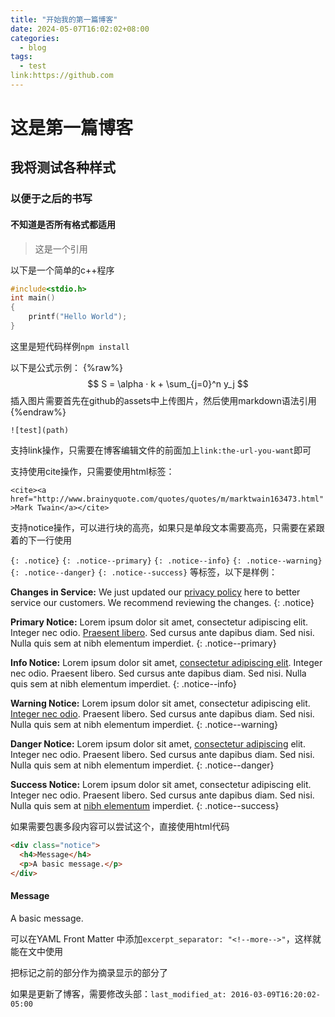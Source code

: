 ```yaml
---
title: "开始我的第一篇博客"
date: 2024-05-07T16:02:02+08:00
categories:
  - blog
tags:
  - test
link:https://github.com
---
```




# 这是第一篇博客

## 我将测试各种样式

### 以便于之后的书写

#### 不知道是否所有格式都适用

> 这是一个引用

以下是一个简单的c++程序

```c++
#include<stdio.h>
int main()
{
    printf("Hello World");
}
```

这里是短代码样例`npm install`

以下是公式示例：
{%raw%}
$$
S = \alpha · k + \sum_{j=0}^n y_j
$$
插入图片需要首先在github的assets中上传图片，然后使用markdown语法引用
{%endraw%}

`![test](path)`



支持link操作，只需要在博客编辑文件的前面加上`link:the-url-you-want`即可



支持使用cite操作，只需要使用html标签：

`<cite><a href="http://www.brainyquote.com/quotes/quotes/m/marktwain163473.html">Mark Twain</a></cite>`



支持notice操作，可以进行块的高亮，如果只是单段文本需要高亮，只需要在紧跟着的下一行使用

`{: .notice}` `{: .notice--primary}` `{: .notice--info}`  `{: .notice--warning}`  `{: .notice--danger}` `{: .notice--success}` 等标签，以下是样例：

**Changes in Service:** We just updated our [privacy policy](#) here to better service our customers. We recommend reviewing the changes.
{: .notice}

**Primary Notice:** Lorem ipsum dolor sit amet, consectetur adipiscing elit. Integer nec odio. [Praesent libero](#). Sed cursus ante dapibus diam. Sed nisi. Nulla quis sem at nibh elementum imperdiet.
{: .notice--primary}

**Info Notice:** Lorem ipsum dolor sit amet, [consectetur adipiscing elit](#). Integer nec odio. Praesent libero. Sed cursus ante dapibus diam. Sed nisi. Nulla quis sem at nibh elementum imperdiet.
{: .notice--info}

**Warning Notice:** Lorem ipsum dolor sit amet, consectetur adipiscing elit. [Integer nec odio](#). Praesent libero. Sed cursus ante dapibus diam. Sed nisi. Nulla quis sem at nibh elementum imperdiet.
{: .notice--warning}

**Danger Notice:** Lorem ipsum dolor sit amet, [consectetur adipiscing](#) elit. Integer nec odio. Praesent libero. Sed cursus ante dapibus diam. Sed nisi. Nulla quis sem at nibh elementum imperdiet.
{: .notice--danger}

**Success Notice:** Lorem ipsum dolor sit amet, consectetur adipiscing elit. Integer nec odio. Praesent libero. Sed cursus ante dapibus diam. Sed nisi. Nulla quis sem at [nibh elementum](#) imperdiet.
{: .notice--success}



如果需要包裹多段内容可以尝试这个，直接使用html代码

```html
<div class="notice">
  <h4>Message</h4>
  <p>A basic message.</p>
</div>
```

<div class="notice">
  <h4>Message</h4>
  <p>A basic message.</p>
</div>



可以在YAML Front Matter 中添加`excerpt_separator: "<!--more-->"`，这样就能在文中使用

<!--more-->把标记之前的部分作为摘录显示的部分了


如果是更新了博客，需要修改头部：`last_modified_at: 2016-03-09T16:20:02-05:00`


